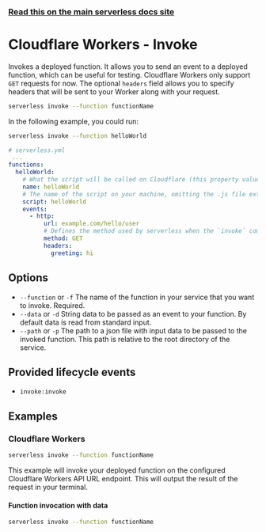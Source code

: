 <!--
title: Serverless Framework Commands - Cloudflare Workers - Invoke
menuText: invoke
menuOrder: 3
description: Invoke a Cloudflare Workers Function using the Serverless Framework
layout: Doc
-->

<!-- DOCS-SITE-LINK:START automatically generated  -->
### [Read this on the main serverless docs site](https://www.serverless.com/framework/docs/providers/cloudflare-workers/cli-reference/invoke)
<!-- DOCS-SITE-LINK:END -->


# Cloudflare Workers - Invoke
Invokes a deployed function. It allows you to send an event to a deployed function, which can be useful for testing. Cloudflare Workers only support `GET` requests for now. The optional `headers` field allows you to specify headers that will be sent to your Worker along with your request.
 
```bash
serverless invoke --function functionName
```

In the following example, you could run:

```bash
serverless invoke --function helloWorld
``` 

```yml
# serverless.yml
 ...
functions:
  helloWorld:
    # What the script will be called on Cloudflare (this property value must match the function name one line above)
    name: helloWorld
    # The name of the script on your machine, omitting the .js file extension
    script: helloWorld
    events:
      - http:
          url: example.com/hello/user
          # Defines the method used by serverless when the `invoke` command is used. Cloudflare Workers only support GET requests for now
          method: GET
          headers:
            greeting: hi
```

## Options
* `--function` or `-f` The name of the function in your service that you want to invoke. Required.
* `--data` or `-d` String data to be passed as an event to your function. By default data is read from standard input.
* `--path` or `-p` The path to a json file with input data to be passed to the invoked function. This path is relative to the root directory of the service.

## Provided lifecycle events
- `invoke:invoke`

## Examples

### Cloudflare Workers
```bash
serverless invoke --function functionName
```

This example will invoke your deployed function on the configured Cloudflare Workers API URL endpoint. This will output the result of the request in your terminal.
 
#### Function invocation with data
```bash
serverless invoke --function functionName
```